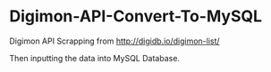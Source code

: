# Digimon-API-Convert-To-MySQL

Digimon API Scrapping from http://digidb.io/digimon-list/

Then inputting the data into MySQL Database.
